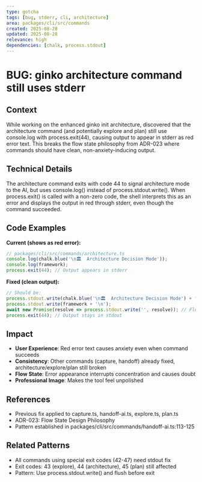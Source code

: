 ```yaml
---
type: gotcha
tags: [bug, stderr, cli, architecture]
area: packages/cli/src/commands
created: 2025-08-28
updated: 2025-08-28
relevance: high
dependencies: [chalk, process.stdout]
---
```


# BUG: ginko architecture command still uses stderr

## Context
While working on the enhanced ginko init architecture, discovered that the architecture command (and potentially explore and plan) still use console.log with process.exit(44), causing output to appear in stderr as red error text. This breaks the flow state philosophy from ADR-023 where commands should have clean, non-anxiety-inducing output.

## Technical Details
The architecture command exits with code 44 to signal architecture mode to the AI, but uses console.log() instead of process.stdout.write(). When process.exit() is called with a non-zero code, the shell interprets this as an error and displays the output in red through stderr, even though the command succeeded.

## Code Examples
**Current (shows as red error):**
```typescript
// packages/cli/src/commands/architecture.ts
console.log(chalk.blue('\n🏛️  Architecture Decision Mode'));
console.log(framework);
process.exit(44); // Output appears in stderr
```

**Fixed (clean output):**
```typescript
// Should be:
process.stdout.write(chalk.blue('\n🏛️  Architecture Decision Mode') + '\n');
process.stdout.write(framework + '\n');
await new Promise(resolve => process.stdout.write('', resolve)); // Flush
process.exit(44); // Output stays in stdout
```

## Impact
- **User Experience**: Red error text causes anxiety even when command succeeds
- **Consistency**: Other commands (capture, handoff) already fixed, architecture/explore/plan still broken
- **Flow State**: Error appearance interrupts concentration and causes doubt
- **Professional Image**: Makes the tool feel unpolished

## References
- Previous fix applied to capture.ts, handoff-ai.ts, explore.ts, plan.ts
- ADR-023: Flow State Design Philosophy
- Pattern established in packages/cli/src/commands/handoff-ai.ts:113-125

## Related Patterns
- All commands using special exit codes (42-47) need stdout fix
- Exit codes: 43 (explore), 44 (architecture), 45 (plan) still affected
- Pattern: Use process.stdout.write() and flush before exit
